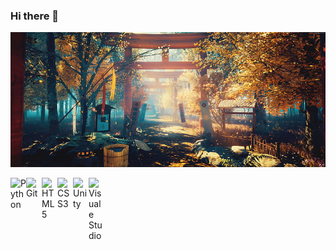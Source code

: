 ### Hi there 👋

![Cover](https://github.com/Anthonyp7/Anthonyp7/blob/e9455ec6b3cede5bb09ea8dc14d0a858be7b27af/img/5k-scenery-oriental-4k-wallpaper-preview.jpg)


<img align="left" alt="Python" width="25px" src="https://cdn.jsdelivr.net/gh/devicons/devicon/icons/python/python-original.svg" />
<img align="left" alt="Git" width="25px" src="https://cdn.jsdelivr.net/gh/devicons/devicon/icons/git/git-original.svg" />
<img align="left" alt="HTML5" width="25px" src="https://cdn.jsdelivr.net/gh/devicons/devicon/icons/html5/html5-original.svg" />
<img align="left" alt="CSS3" width="25px" src="https://cdn.jsdelivr.net/gh/devicons/devicon/icons/css3/css3-original.svg" />
<img align="left" alt="Unity" width="25px" src="https://cdn.jsdelivr.net/gh/devicons/devicon/icons/unity/unity-original.svg" />
<img align="left" alt="Visuale Studio" width="25px" src="https://cdn.jsdelivr.net/gh/devicons/devicon/icons/visualstudio/visualstudio-plain.svg" />





<!--
**Anthonyp7/Anthonyp7** is a ✨ _special_ ✨ repository because its `README.md` (this file) appears on your GitHub profile.

Here are some ideas to get you started:

- 🔭 I’m currently working on ...
- 🌱 I’m currently learning ...
- 👯 I’m looking to collaborate on ...
- 🤔 I’m looking for help with ...
- 💬 Ask me about ...
- 📫 How to reach me: ...
- 😄 Pronouns: ...
- ⚡ Fun fact: ...
-->
